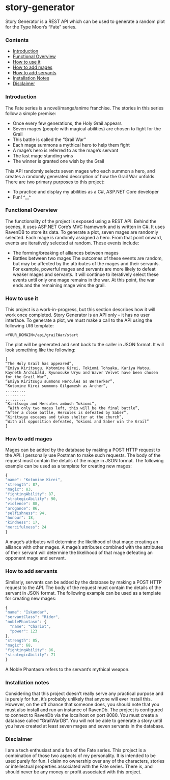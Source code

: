 # story-generator

Story Generator is a REST API which can be used to generate a random plot for the Type Moon’s “Fate” series. 

### Contents
* [Introduction](#introduction)<br/>
* [Functional Overview](#functionalOverview)<br/>
* [How to use it](#howToUseIt)<br/>
* [How to add mages](#howToAddMages)<br/>
* [How to add servants](#howToAddServants)<br/>
* [Installation Notes](#installationNotes)<br/>
* [Disclaimer](#disclaimer)<br/>

<a name="introduction"/>

### Introduction

The Fate series is a novel/manga/anime franchise. The stories in this series follow a simple premise:
* Once every few generations, the Holy Grail appears
* Seven mages (people with magical abilities) are chosen to fight for the Grail
* This battle is called the “Grail War”
* Each mage summons a mythical hero to help them fight
* A mage’s hero is referred to as the mage’s servant
* The last mage standing wins
* The winner is granted one wish by the Grail

This API randomly selects seven mages who each summon a hero, and creates a randomly generated description of how the Grail War unfolds. 
There are two primary purposes to this project:
* To practice and display my abilities as a C#, ASP.NET Core developer
* Fun! ^__^

<a name="functionalOverview"/>

### Functional Overview

The functionality of the project is exposed using a REST API. Behind the scenes, it uses ASP.NET Core’s MVC framework and is written in C#. It uses RavenDB to store its data. 
To generate a plot, seven mages are randomly selected. Each mage is randomly assigned a hero. From that point onward, events are iteratively selected at random. These events include:
* The forming/breaking of alliances between mages
* Battles between two mages
The outcomes of these events are random, but may be affected by the attributes of the mages and their servants. For example, powerful mages and servants are more likely to defeat weaker mages and servants.
It will continue to iteratively select these events until only one mage remains in the war. At this point, the war ends and the remaining mage wins the grail.

<a name="howToUseIt"/>

### How to use it

This project is a work-in-progress, but this section describes how it will work once completed.
Story Generator is an API only – it has no user interface. To generate a plot, we must make a call to the API using the following URI template:


``
<YOUR_DOMAIN>/api/grailWar/start
``

The plot will be generated and sent back to the caller in JSON format. It will look something like the following:

```
[
“The Holy Grail has appeared”,
“Emiya Kiritsugu, Kotomine Kirei, Tokiomi Tohsaka, Kariya Matou, Kayneth Archibald, Ryunosuke Uryu and Waver Velvet have been chosen for the Grail War”,
“Emiya Kiritsugu summons Hercules as Berserker”,
“Kotomine Kirei summons Gilgamesh as Archer”,
.........
.........
.........
“Kiritsugu and Hercules ambush Tokiomi”,
 “With only two mages left, this will be the final battle”,
“After a close battle, Hercules is defeated by Saber”,
“Kiritsugu escapes and takes shelter at the church”,
“With all opposition defeated, Tokiomi and Saber win the Grail”
]
```

<a name="howToAddMages"/>

### How to add mages

Mages can be added by the database by making a POST HTTP request to the API. I personally use Postman to make such requests. The body of the request must contain the details of the mage in JSON format. The following example can be used as a template for creating new mages:

```javascript
{
"name": "Kotomine Kirei",
"strength": 87,
"magic": 83,
"fightingAbility": 87,
"strategicAbility": 90,
"violence": 88,
"arogance": 86,
"selfishness": 94,
"honour": 18,
"kindness": 17,
"mercifulness": 24
}
```

A mage’s attributes will determine the likelihood of that mage creating an alliance with other mages. A mage’s attributes combined with the attributes of their servant will determine the likelihood of that mage defeating an opponent mage and servant.

<a name="howToAddServants"/>

### How to add servants

Similarly, servants can be added by the database by making a POST HTTP request to the API. The body of the request must contain the details of the servant in JSON format. The following example can be used as a template for creating new mages:

```javascript
{
"name": "Iskandar",
"servantClass": "Rider",
"noblePhantasm": {
  "name": "Chariot",
  "power": 123
},
"strength": 85,
"magic": 68,
"fightingAbility": 86,
"strategicAbility": 71
}
```

A Noble Phantasm refers to the servant’s mythical weapon.

<a name="installationNotes"/>

### Installation notes

Considering that this project doesn’t really serve any practical purpose and is purely for fun, it’s probably unlikely that anyone will ever install this.
 However, on the off chance that someone does, you should note that you must also install and run an instance of RavenDb. The project is configured to connect to RavenDb via the localhost on port 8080. You must create a database called “GrailWarDB”. You will not be able to generate a story until you have created at least seven mages and seven servants in the database. 

<a name="disclaimer"/>

### Disclaimer

I am a tech enthusiast and a fan of the Fate series. This project is a combination of those two aspects of my personality. It is intended to be used purely for fun. I claim no ownership over any of the characters, stories or intellectual properties associated with the Fate series. There is, and should never be any money or profit associated with this project. 

